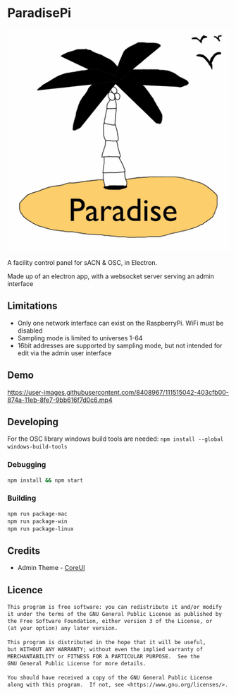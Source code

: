 # ParadisePi

![Logo](assets/icon/icon.jpg)

A facility control panel for sACN & OSC, in Electron.

Made up of an electron app, with a websocket server serving an admin interface

## Limitations

- Only one network interface can exist on the RaspberryPi. WiFi must be disabled
- Sampling mode is limited to universes 1-64
- 16bit addresses are supported by sampling mode, but not intended for edit via the admin user interface

## Demo

https://user-images.githubusercontent.com/8408967/111515042-403cfb00-874a-11eb-8fe7-9bb616f7d0c6.mp4

## Developing

For the OSC library windows build tools are needed: `npm install --global windows-build-tools`

### Debugging 

```bash
npm install && npm start
```

### Building

```bash
npm run package-mac
npm run package-win
npm run package-linux
```

## Credits

- Admin Theme - [CoreUI](https://github.com/coreui)

## Licence


    This program is free software: you can redistribute it and/or modify
    it under the terms of the GNU General Public License as published by
    the Free Software Foundation, either version 3 of the License, or
    (at your option) any later version.

    This program is distributed in the hope that it will be useful,
    but WITHOUT ANY WARRANTY; without even the implied warranty of
    MERCHANTABILITY or FITNESS FOR A PARTICULAR PURPOSE.  See the
    GNU General Public License for more details.

    You should have received a copy of the GNU General Public License
    along with this program.  If not, see <https://www.gnu.org/licenses/>.
